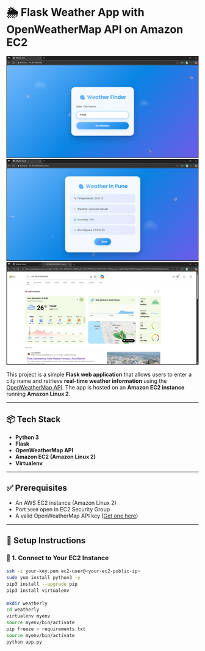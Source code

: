# 🌦️ Flask Weather App with OpenWeatherMap API on Amazon EC2

![](./img/Screenshot%202025-08-06%20094701.png)
![](./img/Screenshot%202025-08-06%20094721.png)
![](./img/Screenshot%202025-08-06%20094912.png)



This project is a simple **Flask web application** that allows users to enter a city name and retrieve **real-time weather information** using the [OpenWeatherMap API](https://openweathermap.org/). The app is hosted on an **Amazon EC2 instance** running **Amazon Linux 2**.

---

## 📦 Tech Stack

- **Python 3**
- **Flask**
- **OpenWeatherMap API**
- **Amazon EC2 (Amazon Linux 2)**
- **Virtualenv**

---

## ✅ Prerequisites

- An AWS EC2 instance (Amazon Linux 2)
- Port `5000` open in EC2 Security Group
- A valid OpenWeatherMap API key ([Get one here](https://openweathermap.org/api))

---

## 🚀 Setup Instructions

### 🔹 1. Connect to Your EC2 Instance
```bash
ssh -i your-key.pem ec2-user@<your-ec2-public-ip>
sudo yum install python3 -y
pip3 install --upgrade pip
pip3 install virtualenv

mkdir weatherly
cd weatherly
virtualenv myenv
source myenv/bin/activate
pip freeze > requirements.txt
source myenv/bin/activate
python app.py


